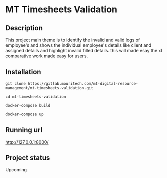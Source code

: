 # MT Timesheets Validation

## Description
This project main theme is to identify the invalid and valid logs of employee's and shows the individual employee's details like client and assigned details and highlight invalid filled details. this will made esay the xl comparative work made easy for users. 

## Installation

```
git clone https://gitlab.mouritech.com/mt-digital-resource-management/mt-timesheets-validation.git

cd mt-timesheets-validation

docker-compose build

docker-compose up

```

## Running url

http://127.0.0.1:8000/

## Project status
Upcoming
